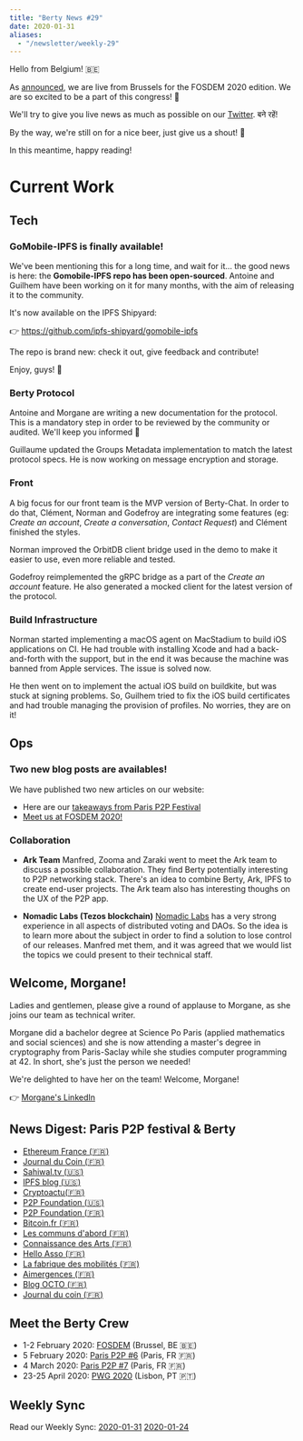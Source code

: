 ```yaml
---
title: "Berty News #29"
date: 2020-01-31
aliases:
  - "/newsletter/weekly-29"
---
```


Hello from Belgium! 🇧🇪

As [announced](https://berty.tech/blog/berty-at-fosdem-2020/), we are live from Brussels for the FOSDEM 2020 edition. We are so excited to be a part of this congress! 🤩

We'll try to give you live news as much as possible on our [Twitter](https://twitter.com/berty). बने रहें!


By the way, we're still on for a nice beer, just give us a shout! 🍻

In this meantime, happy reading!

# Current Work

## Tech

### GoMobile-IPFS is finally available!

We've been mentioning this for a long time, and wait for it... the good news is here: the **Gomobile-IPFS repo has been open-sourced**. Antoine and Guilhem have been working on it for many months, with the aim of releasing it to the community.


It's now available on the IPFS Shipyard:

👉 https://github.com/ipfs-shipyard/gomobile-ipfs

The repo is brand new: check it out, give feedback and contribute!

Enjoy, guys! 💙


### Berty Protocol

Antoine and Morgane are writing a new documentation for the protocol. This is a mandatory step in order to be reviewed by the community or audited. We'll keep you informed 🙂

Guillaume updated the Groups Metadata implementation to match the latest protocol specs. He is now working on message encryption and storage.

### Front

A big focus for our front team is the MVP version of Berty-Chat. In order to do that, Clément, Norman and Godefroy are integrating some features (eg: _Create an account_, _Create a conversation_, _Contact Request_) and Clément finished the styles.

Norman improved the OrbitDB client bridge used in the demo to make it easier to use, even more reliable and tested.

Godefroy reimplemented the gRPC bridge as a part of the _Create an account_ feature. He also generated a mocked client for the latest version of the protocol.


### Build Infrastructure


Norman started implementing a macOS agent on MacStadium to build iOS applications on CI. He had trouble with installing Xcode and had a back-and-forth with the support, but in the end it was because the machine was banned from Apple services. The issue is solved now.

He then went on to implement the actual iOS build on buildkite, but was stuck at signing problems. So, Guilhem tried to fix the iOS build certificates and had trouble managing the provision of profiles. No worries, they are on it!


## Ops


### Two new blog posts are availables!

We have published two new articles on our website:
* Here are our [takeaways from Paris P2P Festival](https://berty.tech/blog/berty-at-p2p-festival/)
* [Meet us at FOSDEM 2020!](https://berty.tech/blog/berty-at-fosdem-2020/)


### Collaboration

* **Ark Team** Manfred, Zooma and Zaraki went to meet the Ark team to discuss a possible collaboration. They find Berty potentially interesting to P2P networking stack. There's an idea to combine Berty, Ark, IPFS to create end-user projects. The Ark team also has interesting thoughs on the UX of the P2P app.

* **Nomadic Labs (Tezos blockchain)** [Nomadic Labs](https://nomadic-labs.com/) has a very strong experience in all aspects of distributed voting and DAOs. So the idea is to learn more about the subject in order to find a solution to lose control of our releases. Manfred met them, and it was agreed that we would list the topics we could present to their technical staff.



## Welcome, Morgane!

Ladies and gentlemen, please give a round of applause to Morgane, as she joins our team as technical writer.

Morgane did a bachelor degree at Science Po Paris (applied mathematics and social sciences) and she is now attending a master's degree in cryptography from Paris-Saclay while she studies computer programming at 42. In short, she's just the person we needed!

We're delighted to have her on the team! Welcome, Morgane!

👉 [Morgane's LinkedIn](https://www.linkedin.com/in/morgane-guerreau/)


## News Digest: Paris P2P festival & Berty
* [Ethereum France (🇫🇷)](https://www.ethereum-france.com/ethereum-au-paris-p2p-festival/)
* [Journal du Coin (🇫🇷)](https://journalducoin.com/bitcoin/p2p-festival-atelier-zeronet-libtorrent-avec-lola/)
* [Sahiwal.tv (🇺🇸)](https://sahiwal.tv/p2p-festival-zeronet-and-libtorrent-workshops-with-lola-2/)
* [IPFS blog (🇺🇸)](https://blog.ipfs.io/weekly-71/)
* [Cryptoactu(🇫🇷)](https://cryptoactu.com/bitcoin-un-apprentissage-necessaire/)
* [P2P Foundation (🇺🇸)](https://blog.p2pfoundation.net/the-p2p-festival-in-paris-unite-the-peers/2020/01/05)
* [P2P Foundation (🇫🇷)](http://blogfr.p2pfoundation.net/2020/01/08/paris-p2p-festival-du-pair-a-pair-et-des-communs/)
* [Bitcoin.fr (🇫🇷)](https://bitcoin.fr/events/paris-p2p-festival/)
* [Les communs d'abord (🇫🇷)](https://www.les-communs-dabord.org/p2p-festival-un-rassemblement-autour-du-peer-to-peer-8-12-janvier-2020-paris/)
* [Connaissance des Arts (🇫🇷)](https://www.connaissancedesarts.com/evenement/paris-p2p-festival/)
* [Hello Asso (🇫🇷)](https://www.helloasso.com/associations/osmose-collective/collectes/paris-p2p-festival-0-bootstrap)
* [La fabrique des mobilités (🇫🇷)](https://wiki.lafabriquedesmobilites.fr/wiki/P2P_Paris_Festival)
* [Aimergences (🇫🇷)](https://aimergences.com/paris-p2p-festival/)
* [Blog OCTO (🇫🇷)](https://blog.octo.com/compte-rendu-du-paris-p2p-festival/)
* [Journal du coin (🇫🇷)](https://journalducoin.com/bitcoin/participez-au-peer-to-peer-p2p-festival-de-paris/)



## Meet the Berty Crew

* 1-2 February 2020: [FOSDEM](https://fosdem.org/2020/) (Brussel, BE 🇧🇪)
* 5 February 2020: [Paris P2P #6](https://p2p.paris/en/event/monthly-6/) (Paris, FR 🇫🇷)
* 4 March 2020: [Paris P2P #7](https://p2p.paris/en/event/monthly-7/) (Paris, FR 🇫🇷)
* 23-25 April 2020: [PWG 2020](https://www.worldgathering.planetiers.com/) (Lisbon, PT 🇵🇹)

## Weekly Sync

Read our Weekly Sync: [2020-01-31](https://github.com/berty/mgmt/blob/master/meeting-notes/2020/Q1/2020-01-31--staff-team-weekly-sync.md) [2020-01-24](https://github.com/berty/mgmt/blob/master/meeting-notes/2020/Q1/2020-01-24--staff-team-weekly-sync.md)


